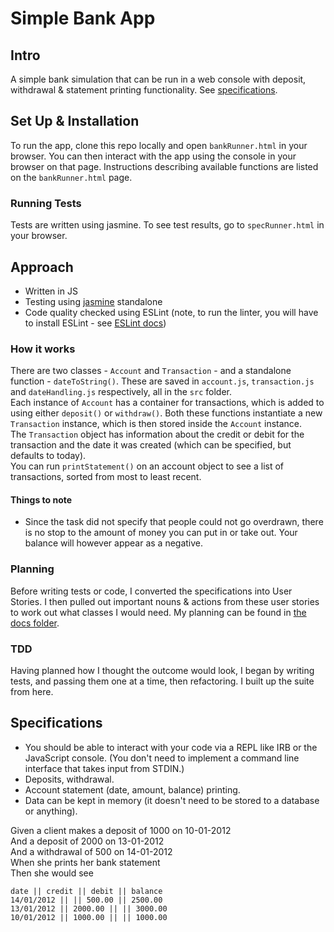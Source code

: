 # Simple Bank App

## Intro
A simple bank simulation that can be run in a web console with deposit, withdrawal & statement printing functionality. See [specifications](#specifications).

## Set Up & Installation
To run the app, clone this repo locally and open `bankRunner.html` in your browser. You can then interact with the app using the console in your browser on that page. Instructions describing available functions are listed on the `bankRunner.html` page.

### Running Tests
Tests are written using jasmine. To see test results, go to `specRunner.html` in your browser.

## Approach
- Written in JS
- Testing using [jasmine](https://jasmine.github.io/) standalone
- Code quality checked using ESLint (note, to run the linter, you will have to install ESLint - see [ESLint docs](https://eslint.org/docs/user-guide/getting-started))

### How it works
There are two classes - `Account` and `Transaction` - and a standalone function - `dateToString()`. These are saved in `account.js`, `transaction.js` and `dateHandling.js` respectively, all in the `src` folder.  
Each instance of `Account` has a container for transactions, which is added to using either `deposit()` or `withdraw()`.
Both these functions instantiate a new `Transaction` instance, which is then stored inside the `Account` instance.  
The `Transaction` object has information about the credit or debit for the transaction and the date it was created (which can be specified, but defaults to today).  
You can run `printStatement()` on an account object to see a list of transactions, sorted from most to least recent.

#### Things to note
- Since the task did not specify that people could not go overdrawn, there is no stop to the amount of money you can put in or take out. Your balance will however appear as a negative.

### Planning
Before writing tests or code, I converted the specifications into User Stories. I then pulled out important nouns & actions from these user stories to work out what classes I would need. My planning can be found in [the docs folder](docs/planning.md).

### TDD
Having planned how I thought the outcome would look, I began by writing tests, and passing them one at a time, then refactoring. I built up the suite from here.

## Specifications
* You should be able to interact with your code via a REPL like IRB or the JavaScript console. (You don't need to implement a command line interface that takes input from STDIN.)
* Deposits, withdrawal.
* Account statement (date, amount, balance) printing.
* Data can be kept in memory (it doesn't need to be stored to a database or anything).

Given a client makes a deposit of 1000 on 10-01-2012  
And a deposit of 2000 on 13-01-2012  
And a withdrawal of 500 on 14-01-2012  
When she prints her bank statement  
Then she would see  

```
date || credit || debit || balance
14/01/2012 || || 500.00 || 2500.00
13/01/2012 || 2000.00 || || 3000.00
10/01/2012 || 1000.00 || || 1000.00
```
